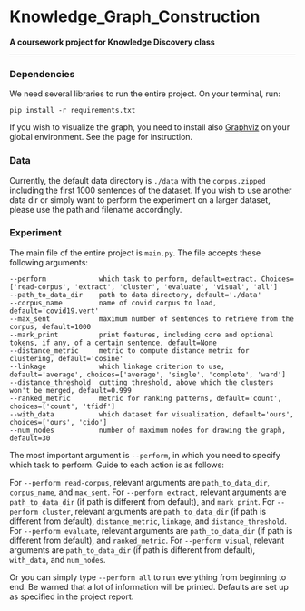 # Knowledge_Graph_Construction
**A coursework project for Knowledge Discovery class**

-----------------------------

### Dependencies

We need several libraries to run the entire project. On your terminal, run:

```
pip install -r requirements.txt
```

If you wish to visualize the graph, you need to install also [Graphviz](https://www.graphviz.org/download/) on your global environment. See the page for instruction.

### Data

Currently, the default data directory is `./data` with the `corpus.zipped` including the first 1000 sentences of the dataset. If you wish to use another data dir or simply want to perform the experiment on a larger dataset, please use the path and filename accordingly.


### Experiment

The main file of the entire project is `main.py`. The file accepts these following arguments:

```
--perform             which task to perform, default=extract. Choices=['read-corpus', 'extract', 'cluster', 'evaluate', 'visual', 'all']
--path_to_data_dir    path to data directory, default='./data'
--corpus_name         name of covid corpus to load, default='covid19.vert'
--max_sent            maximum number of sentences to retrieve from the corpus, default=1000
--mark_print          print features, including core and optional tokens, if any, of a certain sentence, default=None
--distance_metric     metric to compute distance metrix for clustering, default='cosine'
--linkage             which linkage criterion to use, default='average', choices=['average', 'single', 'complete', 'ward']
--distance_threshold  cutting threshold, above which the clusters won't be merged, default=0.999
--ranked_metric       metric for ranking patterns, default='count', choices=['count', 'tfidf']
--with_data           which dataset for visualization, default='ours', choices=['ours', 'cido']
--num_nodes           number of maximum nodes for drawing the graph, default=30
```

The most important argument is `--perform`, in which you need to specify which task to perform. Guide to each action is as follows:

For `--perform read-corpus`, relevant arguments are `path_to_data_dir`, `corpus_name`, and `max_sent`.
For `--perform extract`, relevant arguments are `path_to_data_dir` (if path is different from default), and `mark_print`.
For `--perform cluster`, relevant arguments are `path_to_data_dir` (if path is different from default), `distance_metric`, `linkage`, and `distance_threshold`.
For `--perform evaluate`, relevant arguments are `path_to_data_dir` (if path is different from default), and `ranked_metric`.
For `--perform visual`, relevant arguments are `path_to_data_dir` (if path is different from default), `with_data`, and `num_nodes`.

Or you can simply type `--perform all` to run everything from beginning to end. Be warned that a lot of information will be printed. Defaults are set up as specified in the project report.

